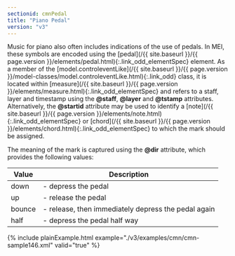 ```yaml
---
sectionid: cmnPedal
title: "Piano Pedal"
version: "v3"
---
```




Music for piano also often includes indications of the use of pedals. In MEI, these
symbols are encoded using the [pedal](/{{ site.baseurl }}/{{ page.version }}/elements/pedal.html){:.link_odd_elementSpec} element. As a member of the
[model.controleventLike](/{{ site.baseurl }}/{{ page.version }}/model-classes/model.controleventLike.html){:.link_odd} class, it is located within [measure](/{{ site.baseurl }}/{{ page.version }}/elements/measure.html){:.link_odd_elementSpec} and refers to a staff, layer and timestamp using the
**@staff**, **@layer** and **@tstamp** attributes. Alternatively, the
**@startid** attribute may be used to identify a [note](/{{ site.baseurl }}/{{ page.version }}/elements/note.html){:.link_odd_elementSpec} or [chord](/{{ site.baseurl }}/{{ page.version }}/elements/chord.html){:.link_odd_elementSpec} to which the mark should be assigned.

The meaning of the mark is captured using the **@dir** attribute, which provides
the following values:

<table class="table table-striped table-hover">
   <thead>
      <tr>
         <th>Value</th>
         <th>Description</th>
      </tr>
   </thead>
   <tbody>
      <tr>
         <td>down</td>
         <td> - depress the pedal</td>
      </tr>
      <tr>
         <td>up</td>
         <td> - release the pedal</td>
      </tr>
      <tr>
         <td>bounce</td>
         <td> - release, then immediately depress the pedal again</td>
      </tr>
      <tr>
         <td>half</td>
         <td> - depress the pedal half way</td>
      </tr>
   </tbody>
</table>
{% include plainExample.html example="./v3/examples/cmn/cmn-sample146.xml" valid="true" %}

